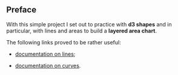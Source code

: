 <!-- Link to the work-in-progress pen right [here](). -->

## Preface

With this simple project I set out to practice with **d3 shapes** and in particular, with lines and areas to build a **layered area chart**.

The following links proved to be rather useful:

- [documentation on lines](https://github.com/d3/d3-shape#lines);

- [documentation on curves](https://github.com/d3/d3-shape#curves).


